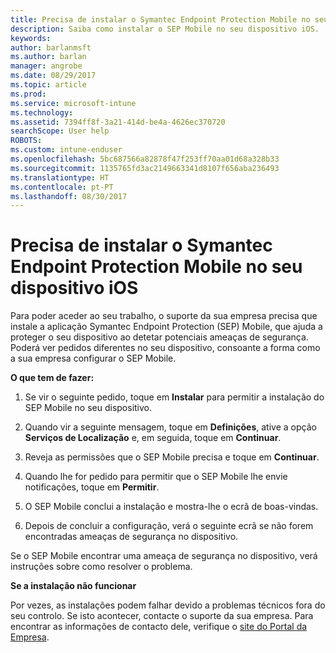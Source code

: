 ```yaml
---
title: Precisa de instalar o Symantec Endpoint Protection Mobile no seu dispositivo iOS | Documentos da Microsoft
description: Saiba como instalar o SEP Mobile no seu dispositivo iOS.
keywords: 
author: barlanmsft
ms.author: barlan
manager: angrobe
ms.date: 08/29/2017
ms.topic: article
ms.prod: 
ms.service: microsoft-intune
ms.technology: 
ms.assetid: 7394ff8f-3a21-414d-be4a-4626ec370720
searchScope: User help
ROBOTS: 
ms.custom: intune-enduser
ms.openlocfilehash: 5bc687566a82878f47f253ff70aa01d68a328b33
ms.sourcegitcommit: 1135765fd3ac2149663341d8107f656aba236493
ms.translationtype: HT
ms.contentlocale: pt-PT
ms.lasthandoff: 08/30/2017
---
```

# <a name="you-need-to-install-symantec-endpoint-protection-mobile-on-your-ios-device"></a>Precisa de instalar o Symantec Endpoint Protection Mobile no seu dispositivo iOS

Para poder aceder ao seu trabalho, o suporte da sua empresa precisa que instale a aplicação Symantec Endpoint Protection (SEP) Mobile, que ajuda a proteger o seu dispositivo ao detetar potenciais ameaças de segurança. Poderá ver pedidos diferentes no seu dispositivo, consoante a forma como a sua empresa configurar o SEP Mobile.

**O que tem de fazer:**

1.  Se vir o seguinte pedido, toque em **Instalar** para permitir a instalação do SEP Mobile no seu dispositivo.

  <!--![Tap install to install Skycure](./media/ios-mtd-install-app-request.png)-->

2. Quando vir a seguinte mensagem, toque em **Definições**, ative a opção **Serviços de Localização** e, em seguida, toque em **Continuar**.

  <!--![Tap Settings and then Location Services](./media/ios-skycure-allow-location-services.png)-->

3. Reveja as permissões que o SEP Mobile precisa e toque em **Continuar**.

4. Quando lhe for pedido para permitir que o SEP Mobile lhe envie notificações, toque em **Permitir**.

  <!--![Tap Settings and then Location Services](./media/ios-skycure-allow-notifications.png)-->

5. O SEP Mobile conclui a instalação e mostra-lhe o ecrã de boas-vindas.

  <!--![Skycure welcome screen, which displays a short explanation of what Skycure is and presents the option to continue.](./media/ios-skycure-welcome-screen.png)-->

6. Depois de concluir a configuração, verá o seguinte ecrã se não forem encontradas ameaças de segurança no dispositivo.

  <!--![Skycure found no security threats](./media/ios-skycure-no-threats-found.png)-->

Se o SEP Mobile encontrar uma ameaça de segurança no dispositivo, verá instruções sobre como resolver o problema.

**Se a instalação não funcionar**

Por vezes, as instalações podem falhar devido a problemas técnicos fora do seu controlo. Se isto acontecer, contacte o suporte da sua empresa. Para encontrar as informações de contacto dele, verifique o [site do Portal da Empresa](http://portal.manage.microsoft.com).
